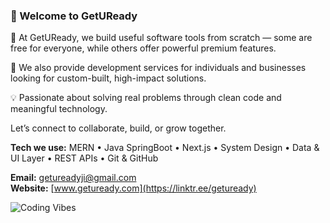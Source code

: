 ### 👋 Welcome to GetUReady

🚀 At GetUReady, we build useful software tools from scratch — some are free for everyone, while others offer powerful premium features.

💼 We also provide development services for individuals and businesses looking for custom-built, high-impact solutions.

💡 Passionate about solving real problems through clean code and meaningful technology.

Let’s connect to collaborate, build, or grow together.

**Tech we use:** MERN • Java SpringBoot • Next.js • System Design • Data & UI Layer • REST APIs • Git & GitHub

**Email:** getureadyji@gmail.com  
**Website:** [www.getuready.com](https://linktr.ee/getuready)

![Coding Vibes](https://user-images.githubusercontent.com/74038190/225813708-98b745f2-7d22-48cf-9150-083f1b00d6c9.gif)
